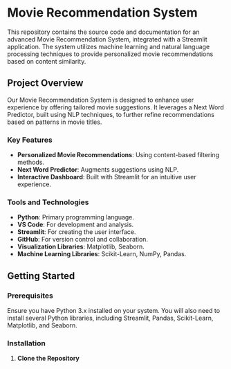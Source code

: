 
# Movie Recommendation System

This repository contains the source code and documentation for an advanced Movie Recommendation System, integrated with a Streamlit application. The system utilizes machine learning and natural language processing techniques to provide personalized movie recommendations based on content similarity.

## Project Overview

Our Movie Recommendation System is designed to enhance user experience by offering tailored movie suggestions. It leverages a Next Word Predictor, built using NLP techniques, to further refine recommendations based on patterns in movie titles.

### Key Features

- **Personalized Movie Recommendations**: Using content-based filtering methods.
- **Next Word Predictor**: Augments suggestions using NLP.
- **Interactive Dashboard**: Built with Streamlit for an intuitive user experience.

### Tools and Technologies

- **Python**: Primary programming language.
- **VS Code**: For development and analysis.
- **Streamlit**: For creating the user interface.
- **GitHub**: For version control and collaboration.
- **Visualization Libraries**: Matplotlib, Seaborn.
- **Machine Learning Libraries**: Scikit-Learn, NumPy, Pandas.

## Getting Started

### Prerequisites

Ensure you have Python 3.x installed on your system. You will also need to install several Python libraries, including Streamlit, Pandas, Scikit-Learn, Matplotlib, and Seaborn.

### Installation

1. **Clone the Repository**
